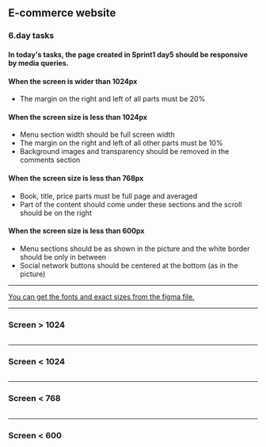 ## E-commerce website

### 6.day tasks

#### In today's tasks, the page created in Sprint1 day5 should be responsive by media queries.
#### When the screen is wider than 1024px
* The margin on the right and left of all parts must be 20%

#### When the screen size is less than 1024px
* Menu section width should be full screen width
* The margin on the right and left of all other parts must be 10%
* Background images and transparency should be removed in the comments section

#### When the screen size is less than 768px
* Book, title, price parts must be full page and averaged
* Part of the content should come under these sections and the scroll should be on the right

#### When the screen size is less than 600px
* Menu sections should be as shown in the picture and the white border should be only in between
* Social network buttons should be centered at the bottom (as in the picture)

<hr>
<a href="https://www.figma.com/file/5RpyjHqvk69GodpvkZPXKA/Untitled?node-id=1%3A2">You can get the fonts and exact sizes from the figma file.</a>

<hr>

### Screen > 1024
<img src="./day6_1440.png" alt="">

<hr>

### Screen < 1024
<img src="./day6_1024.png" alt="">

<hr>

### Screen < 768
<img src="./day6_768.png" alt="">

<hr>

### Screen < 600
<img src="./day6_600.png" alt="">


